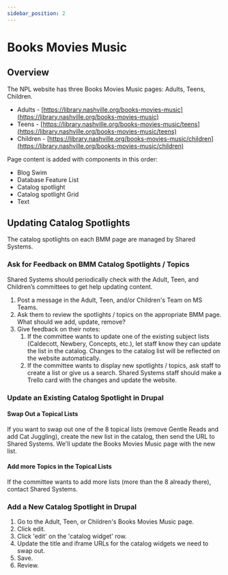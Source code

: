 ```yaml
---
sidebar_position: 2
---
```


# Books Movies Music

## Overview

The NPL website has three Books Movies Music pages: Adults, Teens, Children.  

- Adults - [https://library.nashville.org/books-movies-music](https://library.nashville.org/books-movies-music)
- Teens - [https://library.nashville.org/books-movies-music/teens](https://library.nashville.org/books-movies-music/teens)
- Children - [https://library.nashville.org/books-movies-music/children](https://library.nashville.org/books-movies-music/children)

Page content is added with components in this order:

- Blog Swim
- Database Feature List
- Catalog spotlight
- Catalog spotlight Grid
- Text

## Updating Catalog Spotlights  

The catalog spotlights on each BMM page are managed by Shared Systems.

### Ask for Feedback on BMM Catalog Spotlights / Topics

Shared Systems should periodically check with the Adult, Teen, and Children’s committees to get help updating content.

1. Post a message in the Adult, Teen, and/or Children's Team on MS Teams.
1. Ask them to review the spotlights / topics on the appropriate BMM page. What should we add, update, remove?
1. Give feedback on their notes:
      1. If the committee wants to update one of the existing subject lists (Caldecott, Newbery, Concepts, etc.), let staff know they can update the list in the catalog. Changes to the catalog list will be reflected on the website automatically.
      1. If the committee wants to display new spotlights / topics, ask staff to create a list or give us a search. Shared Systems staff should make a Trello card with the changes and update the website.

### Update an Existing Catalog Spotlight in Drupal

#### Swap Out a Topical Lists

If you want to swap out one of the 8 topical lists (remove Gentle Reads and add Cat Juggling), create the new list in the catalog, then send the URL to Shared Systems. We'll update the Books Movies Music page with the new list.

#### Add more Topics in the Topical Lists

If the committee wants to add more lists (more than the 8 already there), contact Shared Systems.

### Add a New Catalog Spotlight in Drupal

1. Go to the Adult, Teen, or Children's Books Movies Music page.  
1. Click edit.  
1. Click 'edit' on the 'catalog widget' row.
1. Update the title and iframe URLs for the catalog widgets we need to swap out.
1. Save.
1. Review.
